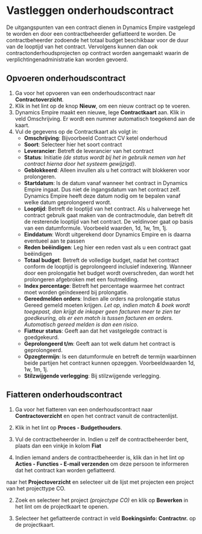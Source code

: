 # Vastleggen onderhoudscontract

De uitgangspunten van een contract dienen in Dynamics Empire vastgelegd te worden en door een contractbeheerder gefiatteerd te worden. De contractbeheerder zodoende het totaal budget beschikbaar voor de duur van de looptijd van het contract. Vervolgens kunnen dan ook  contractonderhoudsprojecten op contract worden aangemaakt waarin de verplichtingenadministratie kan worden gevoerd.

## Opvoeren onderhoudscontract
 1. Ga voor het opvoeren van een onderhoudscontract naar **Contractoverzicht**.
 2. Klik in het lint op de knop **Nieuw**, om een nieuw contract op te voeren.
 3. Dynamics Empire maakt een nieuwe, lege **Contractkaart** aan. Klik in veld Omschrijving. Er wordt een nummer automatisch toegekend aan de kaart.
 4. Vul de gegevens op de Contractkaart als volgt in:
	- **Omschrijving**: Bijvoorbeeld Contract CV ketel onderhoud
	- **Soort**: Selecteer hier het soort contract
	- **Leverancier**: Betreft de leverancier van het contract
	- **Status**: Initiatie *(de status wordt bij het in gebruik nemen van het contract hierna door het systeem gewijzigd)*.
	- **Geblokkeerd**: Alleen invullen als u het contract wilt blokkeren voor prolongeren.
	- **Startdatum**: Is de datum vanaf wanneer het contract in Dynamics Empire ingaat. Dus niet de ingangsdatum van het contract zelf. Dynamics Empire heeft deze datum nodig om te bepalen vanaf welke datum geprolongeerd wordt.
	- **Looptijd**: Betreft de looptijd van het contract. Als u halverwege het contract gebruik gaat maken van de contractmodule, dan betreft dit de resterende looptijd van het contract. De veldinvoer gaat op basis van een datumformule. Voorbeeld waarden, 1d, 1w, 1m, 1j.
	- **Einddatum**: Wordt uitgerekend door Dynamics Empire en is daarna eventueel aan te passen
	- **Reden beëindigen**: Leg hier een reden vast als u een contract gaat beëindigen
	- **Totaal budget**: Betreft de volledige budget, nadat het contract conform de looptijd is geprolongeerd inclusief indexering. Wanneer door een prolongatie het budget wordt overschreden, dan wordt het prolongeren afgebroken met een foutmelding.
	- **Index percentage**: Betreft het percentage waarmee het contract moet worden geïndexeerd bij prolongatie.
	- **Gereedmelden orders**: Indien alle orders na prolongatie status Gereed gemeld moeten krijgen. *Let op, indien match & boek wordt toegepast, dan krijgt de inkoper geen facturen meer te zien ter goedkeuring, als er een match is tussen facturen en orders. Automatisch gereed melden is dan een risico.*
	- **Fiatteur status**: Geeft aan dat het vastgelegde contract is goedgekeurd.
	- **Geprolongeerd t/m**: Geeft aan tot welk datum het contract is geprolongeerd.
	- **Opzegtermijn**: Is een datumformule en betreft de termijn waarbinnen beide partijen het contract kunnen opzeggen. Voorbeeldwaarden 1d, 1w, 1m, 1j.
	- **Stilzwijgende verlegging**: Bij stilzwijgende verlegging.


## Fiatteren onderhoudscontract

1. Ga voor het fiatteren van een onderhoudscontract naar **Contractoverzicht** en open het contract vanuit de contractenlijst.

2. Klik in het lint op **Proces - Budgethouders**.

3. Vul de contractbeheerder in. Indien u zelf de contractbeheerder bent, plaats dan een vinkje in kolom **Fiat**

7. Indien iemand anders de contractbeheerder is, klik dan in het lint op **Acties - Functies - E-mail verzenden** om deze persoon te informeren dat het contract kan worden gefiatteerd.

naar het **Projectoverzicht** en selecteer uit de lijst met projecten een project van het projecttype CO.

2. Zoek en selecteer het project *(projectype CO)* en klik op **Bewerken** in het lint om de projectkaart te openen.

3. Selecteer het gefiatteerde contract in veld **Boekingsinfo: Contractnr.** op de projectkaart.




<!--stackedit_data:
eyJoaXN0b3J5IjpbLTE3MjQ1MDQ1MjBdfQ==
-->
